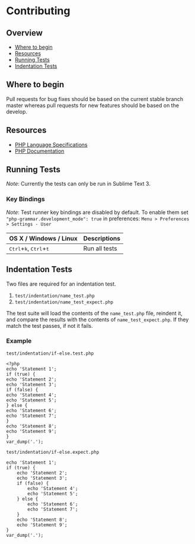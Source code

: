 # Contributing

## Overview

* [Where to begin](#where-to-begin)
* [Resources](#resources)
* [Running Tests](#running-tests)
* [Indentation Tests](#indentation-tests)

## Where to begin

Pull requests for bug fixes should be based on the current stable branch master
whereas pull requests for new features should be based on the develop.

## Resources

* [PHP Language Specifications][php-langspec]
* [PHP Documentation][php-docs]

## Running Tests

_Note_: Currently the tests can only be run in Sublime Text 3.

### Key Bindings

_Note_: Test runner key bindings are disabled by default. To enable them set `"php-grammar.development_mode": true` in preferences: `Menu > Preferences > Settings - User`

| OS X / Windows / Linux | Descriptions |
|------------------------|--------------|
| <kbd>Ctrl</kbd>+<kbd>k</kbd>, <kbd>Ctrl</kbd>+<kbd>t</kbd> | Run all tests |

## Indentation Tests

Two files are required for an indentation test.

1. `test/indentation/name_test.php`
2. `test/indentation/name_test_expect.php`

The test suite will load the contents of the `name_test.php` file, reindent it, and compare the results with the contents of `name_test_expect.php`. If they match the test passes, if not it fails.

### Example

`test/indentation/if-else.test.php`

    <?php
    echo 'Statement 1';
    if (true) {
    echo 'Statement 2';
    echo 'Statement 3';
    if (false) {
    echo 'Statement 4';
    echo 'Statement 5';
    } else {
    echo 'Statement 6';
    echo 'Statement 7';
    }
    echo 'Statement 8';
    echo 'Statement 9';
    }
    var_dump('.');

`test/indentation/if-else.expect.php`

    echo 'Statement 1';
    if (true) {
        echo 'Statement 2';
        echo 'Statement 3';
        if (false) {
            echo 'Statement 4';
            echo 'Statement 5';
        } else {
            echo 'Statement 6';
            echo 'Statement 7';
        }
        echo 'Statement 8';
        echo 'Statement 9';
    }
    var_dump('.');

[php-docs]: http://php.net/docs.php
[php-langspec]: https://github.com/php/php-langspec
